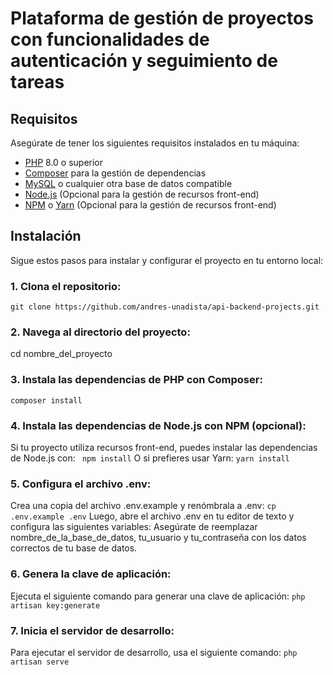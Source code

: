 # Plataforma de gestión de proyectos con funcionalidades de autenticación y seguimiento de tareas

## Requisitos

Asegúrate de tener los siguientes requisitos instalados en tu máquina:

- [PHP](https://www.php.net/) 8.0 o superior
- [Composer](https://getcomposer.org/) para la gestión de dependencias
- [MySQL](https://www.mysql.com/) o cualquier otra base de datos compatible
- [Node.js](https://nodejs.org/) (Opcional para la gestión de recursos front-end)
- [NPM](https://www.npmjs.com/) o [Yarn](https://yarnpkg.com/) (Opcional para la gestión de recursos front-end)

## Instalación

Sigue estos pasos para instalar y configurar el proyecto en tu entorno local:

### 1. **Clona el repositorio:**
   ``` git clone https://github.com/andres-unadista/api-backend-projects.git ```
### 2.	Navega al directorio del proyecto:
cd nombre_del_proyecto
### 3.	Instala las dependencias de PHP con Composer:
```composer install```
### 4.	Instala las dependencias de Node.js con NPM (opcional):
Si tu proyecto utiliza recursos front-end, puedes instalar las dependencias de Node.js con:
 ``` npm install```
O si prefieres usar Yarn:
```yarn install```
### 5.	Configura el archivo .env:
Crea una copia del archivo .env.example y renómbrala a .env:
```cp .env.example .env```
Luego, abre el archivo .env en tu editor de texto y configura las siguientes variables:
Asegúrate de reemplazar nombre_de_la_base_de_datos, tu_usuario y tu_contraseña con los datos correctos de tu base de datos.
### 6.	Genera la clave de aplicación:
Ejecuta el siguiente comando para generar una clave de aplicación:
```php artisan key:generate```
### 7.	Inicia el servidor de desarrollo:
Para ejecutar el servidor de desarrollo, usa el siguiente comando:
```php artisan serve```
